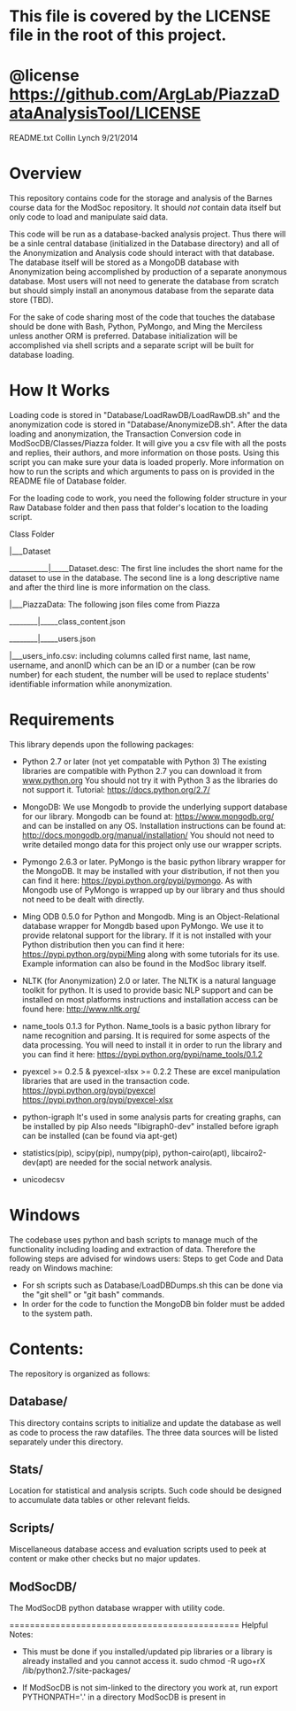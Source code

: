 # This file is covered by the LICENSE file in the root of this project.
# @license <https://github.com/ArgLab/PiazzaDataAnalysisTool/LICENSE>
README.txt
Collin Lynch
9/21/2014

Overview
==================================================

This repository contains code for the storage and analysis of the Barnes course data for the ModSoc repository.  It should *not* contain data itself but only code to load and manipulate said data.  

This code will be run as a database-backed analysis project.  Thus there will be a sinle central database (initialized in the Database directory) and all of the Anonymization and Analysis code should interact with that database.  The database itself will be stored as a MongoDB database with Anonymization being accomplished by production of a separate anonymous database.  Most users will not need to generate the database from scratch but should simply install an anonymous database from the separate data store (TBD).  

For the sake of code sharing most of the code that touches the database should be done with Bash, Python, PyMongo, and Ming the Merciless unless another ORM is preferred.  Database initialization will be accomplished via shell scripts and a separate script will be built for database loading. 


How It Works
================================================
Loading code is stored in "Database/LoadRawDB/LoadRawDB.sh" and the anonymization code is stored in "Database/AnonymizeDB.sh". After the data loading and anonymization, the Transaction Conversion code in ModSocDB/Classes/Piazza folder. It will give you a csv file with all the posts and replies, their authors, and more information on those posts. Using this script you can make sure your data is loaded properly. More information on how to run the scripts and which arguments to pass on is provided in the README file of Database folder.

For the loading code to work, you need the following folder structure in your Raw Database folder and then pass that folder's location to the loading script.

Class Folder

|___Dataset

___________|_____Dataset.desc: The first line includes the short name for the dataset to use in the database. The second line is a long descriptive name and after the third line is more information on the class.

|___PiazzaData: The following json files come from Piazza


________|_____class_content.json
       
________|_____users.json

|___users_info.csv: including columns called first name, last name, username, and anonID which can be an ID or a number (can be row number) for each student, the number will be used to replace students' identifiable information while anonymization.


Requirements
================================================
This library depends upon the following packages:

   * Python 2.7 or later (not yet compatable with Python 3)
     The existing libraries are compatible with Python 2.7 you can download it from www.python.org You should not try it with Python 3 as the libraries do not support it.  Tutorial: https://docs.python.org/2.7/

   * MongoDB:
     We use Mongodb to provide the underlying support database for our library.  Mongodb can be found at: https://www.mongodb.org/ and can be installed on any OS.  Installation instructions can be found at: http://docs.mongodb.org/manual/installation/  You should not need to write detailed mongo data for this project only use our wrapper scripts.  

   * Pymongo 2.6.3 or later.
     PyMongo is the basic python library wrapper for the MongoDB.  It may be installed with your distribution, if not then you can find it here: https://pypi.python.org/pypi/pymongo.  As with Mongodb use of PyMongo is wrapped up by our library and thus should not need to be dealt with directly.
     
   * Ming ODB 0.5.0 for Python and Mongodb.
     Ming is an Object-Relational database wrapper for Mongdb based upon PyMongo.  We use it to provide relatonal support for the library.  If it is not installed with your Python distribution then you can find it here: https://pypi.python.org/pypi/Ming along with some tutorials for its use.  Example information can also be found in the ModSoc library itself.
     
   * NLTK (for Anonymization) 2.0 or later.
     The NLTK is a natural language toolkit for python.  It is used to provide basic NLP support and can be installed on most platforms instructions and installation access can be found here: http://www.nltk.org/

   * name_tools 0.1.3 for Python.
     Name_tools is a basic python library for name recognition and parsing.  It is required for some aspects of the data processing.  You will need to install it in order to run the library and you can find it here: https://pypi.python.org/pypi/name_tools/0.1.2 

   * pyexcel >= 0.2.5
     & pyexcel-xlsx >= 0.2.2
     These are excel manipulation libraries that are used in the transaction code.	
     https://pypi.python.org/pypi/pyexcel
     https://pypi.python.org/pypi/pyexcel-xlsx

   * python-igraph
      It's used in some analysis parts for creating graphs, can be installed by pip
      Also needs "libigraph0-dev" installed before igraph can be installed (can be found via apt-get)

   * statistics(pip), scipy(pip), numpy(pip), python-cairo(apt), libcairo2-dev(apt) are needed for the social network analysis.

   * unicodecsv



Windows
================================================
The codebase uses python and bash scripts to manage much of the functionality including loading and extraction of data.  Therefore the following steps are advised for windows users:
Steps to get Code and Data ready on Windows machine:

- For sh scripts such as Database/LoadDBDumps.sh this can be done via the "git shell" or "git bash" commands.
- In order for the code to function the MongoDB bin folder must be added to the system path.


Contents:
================================================
The repository is organized as follows:


Database/
---------------------------------------------
This directory contains scripts to initialize and update the database as well as code to process the raw datafiles.  The three data sources will be listed separately under this directory.  


Stats/
--------------------------------------------
Location for statistical and analysis scripts.  Such code should be designed to accumulate data tables or other relevant fields.  


Scripts/
--------------------------------------------
Miscellaneous database access and evaluation scripts used to peek at content or make other checks but no major updates.  


ModSocDB/
---------------------------------------------
The ModSocDB python database wrapper with utility code.  


=============================================
Helpful Notes:

- This must be done if you installed/updated pip libraries or a library is already installed and you cannot access it.
sudo chmod -R ugo+rX /lib/python2.7/site-packages/

- If ModSocDB is not sim-linked to the directory you work at, run export PYTHONPATH='.' in a directory ModSocDB is present in



